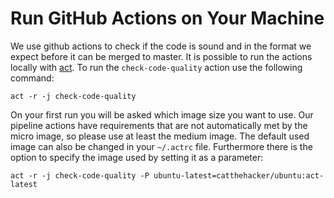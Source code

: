 # Run GitHub Actions on Your Machine
We use github actions to check if the code is sound and in the format we expect before it can be merged to master.
It is possible to run the actions locally with [act](https://github.com/nektos/act).
To run the `check-code-quality` action use the following command:
```
act -r -j check-code-quality
```
On your first run you will be asked which image size you want to use. 
Our pipeline actions have requirements that are not automatically met by the micro image, so please use at least the medium image.
The default used image can also be changed in your `~/.actrc` file. 
Furthermore there is the option to specify the image used by setting it as a parameter:
```
act -r -j check-code-quality -P ubuntu-latest=catthehacker/ubuntu:act-latest 
```